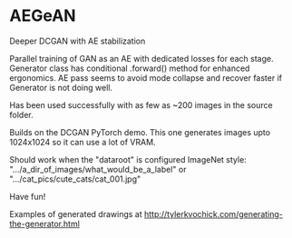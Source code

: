 # AEGeAN
Deeper DCGAN with AE stabilization

Parallel training of GAN as an AE with dedicated losses for each stage. Generator class has conditional .forward() method for enhanced ergonomics. AE pass seems to avoid mode collapse and recover faster if Generator is not doing well.

Has been used successfully with as few as ~200 images in the source folder.

Builds on the DCGAN PyTorch demo. This one generates images upto 1024x1024 so it can use a lot of VRAM.

Should work when the "dataroot" is configured ImageNet style: ".../a_dir_of_images/what_would_be_a_label" or ".../cat_pics/cute_cats/cat_001.jpg"

Have fun!

Examples of generated drawings at http://tylerkvochick.com/generating-the-generator.html

